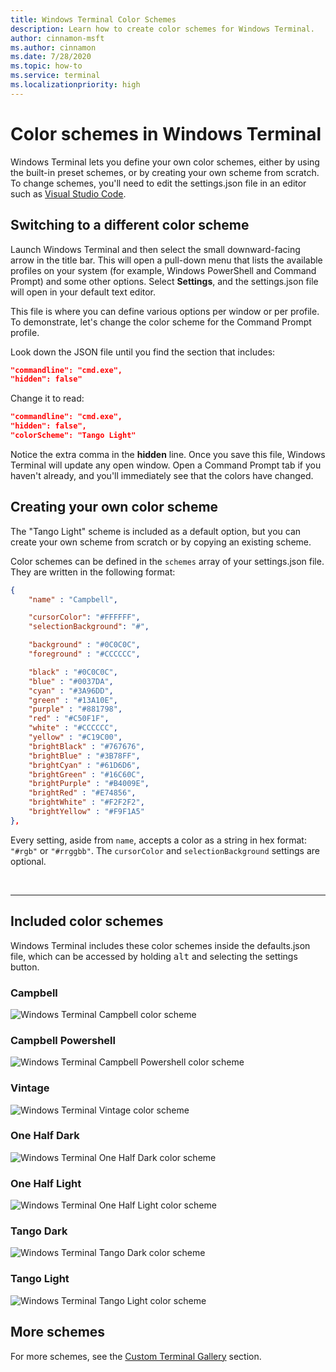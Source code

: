 ```yaml
---
title: Windows Terminal Color Schemes
description: Learn how to create color schemes for Windows Terminal.
author: cinnamon-msft
ms.author: cinnamon
ms.date: 7/28/2020
ms.topic: how-to
ms.service: terminal
ms.localizationpriority: high
---
```


# Color schemes in Windows Terminal

Windows Terminal lets you define your own color schemes, either by using the built-in preset schemes, or by creating your own scheme from scratch. To change schemes, you'll need to edit the settings.json file in an editor such as [Visual Studio Code](https://code.visualstudio.com/).

## Switching to a different color scheme

Launch Windows Terminal and then select the small downward-facing arrow in the title bar. This will open a pull-down menu that lists the available profiles on your system (for example, Windows PowerShell and Command Prompt) and some other options. Select **Settings**, and the settings.json file will open in your default text editor.

This file is where you can define various options per window or per profile. To demonstrate, let's change the color scheme for the Command Prompt profile.

Look down the JSON file until you find the section that includes:

```json
"commandline": "cmd.exe",
"hidden": false"
```

Change it to read:

```json
"commandline": "cmd.exe",
"hidden": false",
"colorScheme": "Tango Light"
```

Notice the extra comma in the **hidden** line. Once you save this file, Windows Terminal will update any open window. Open a Command Prompt tab if you haven't already, and you'll immediately see that the colors have changed.


## Creating your own color scheme

The "Tango Light" scheme is included as a default option, but you can create your own scheme from scratch or by copying an existing scheme.

Color schemes can be defined in the `schemes` array of your settings.json file. They are written in the following format:

```json
{
    "name" : "Campbell",

    "cursorColor": "#FFFFFF",
    "selectionBackground": "#",

    "background" : "#0C0C0C",
    "foreground" : "#CCCCCC",

    "black" : "#0C0C0C",
    "blue" : "#0037DA",
    "cyan" : "#3A96DD",
    "green" : "#13A10E",
    "purple" : "#881798",
    "red" : "#C50F1F",
    "white" : "#CCCCCC",
    "yellow" : "#C19C00",
    "brightBlack" : "#767676",
    "brightBlue" : "#3B78FF",
    "brightCyan" : "#61D6D6",
    "brightGreen" : "#16C60C",
    "brightPurple" : "#B4009E",
    "brightRed" : "#E74856",
    "brightWhite" : "#F2F2F2",
    "brightYellow" : "#F9F1A5"
},
```

Every setting, aside from `name`, accepts a color as a string in hex format: `"#rgb"` or `"#rrggbb"`. The `cursorColor` and `selectionBackground` settings are optional.

<br />

___

## Included color schemes

Windows Terminal includes these color schemes inside the defaults.json file, which can be accessed by holding <kbd>alt</kbd> and selecting the settings button. 


### Campbell

![Windows Terminal Campbell color scheme](./../images/campbell-color-scheme.png)

### Campbell Powershell

![Windows Terminal Campbell Powershell color scheme](./../images/campbell-powershell-color-scheme.png)

### Vintage

![Windows Terminal Vintage color scheme](./../images/vintage-color-scheme.png)

### One Half Dark

![Windows Terminal One Half Dark color scheme](./../images/one-half-dark-color-scheme.png)

### One Half Light

![Windows Terminal One Half Light color scheme](./../images/one-half-light-color-scheme.png)

### Tango Dark

![Windows Terminal Tango Dark color scheme](./../images/tango-dark-color-scheme.png)

### Tango Light

![Windows Terminal Tango Light color scheme](./../images/tango-light-color-scheme.png)


## More schemes

For more schemes, see the [Custom Terminal Gallery](../custom-terminal-gallery/custom-schemes.md) section.

